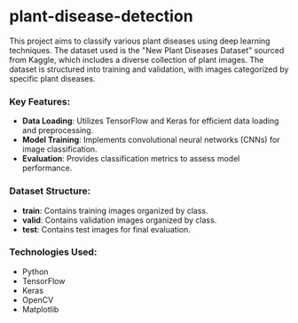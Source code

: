 # plant-disease-detection
This project aims to classify various plant diseases using deep learning techniques. The dataset used is the "New Plant Diseases Dataset" sourced from Kaggle, which includes a diverse collection of plant images. The dataset is structured into training and validation, with images categorized by specific plant diseases.

### Key Features:
- **Data Loading**: Utilizes TensorFlow and Keras for efficient data loading and preprocessing.
- **Model Training**: Implements convolutional neural networks (CNNs) for image classification.
- **Evaluation**: Provides classification metrics to assess model performance.
### Dataset Structure:
- **train**: Contains training images organized by class.
- **valid**: Contains validation images organized by class.
- **test**: Contains test images for final evaluation.
### Technologies Used:
- Python
- TensorFlow
- Keras
- OpenCV
- Matplotlib

